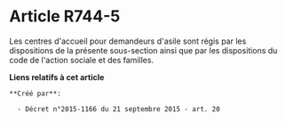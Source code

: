 # Article R744-5

Les centres d'accueil pour demandeurs d'asile sont régis par les dispositions de la présente sous-section ainsi que par les
dispositions du code de l'action sociale et des familles.

**Liens relatifs à cet article**

	**Créé par**:

	  - Décret n°2015-1166 du 21 septembre 2015 - art. 20
